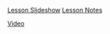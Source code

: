 [Lesson Slideshow](https://docs.google.com/presentation/d/1q8aHtZuveTKJLZql6V4YRxbIwBreEcO6Ep-A5oK1UOA/edit?usp=sharing)
[Lesson Notes](https://docs.google.com/document/d/1mcbQhKYPLy2BnDMcwUbE5_d0fdjgHDwE8IoIgg6AxAI/edit?usp=sharing)

[Video](https://youtu.be/QEwuLXOSNHI)